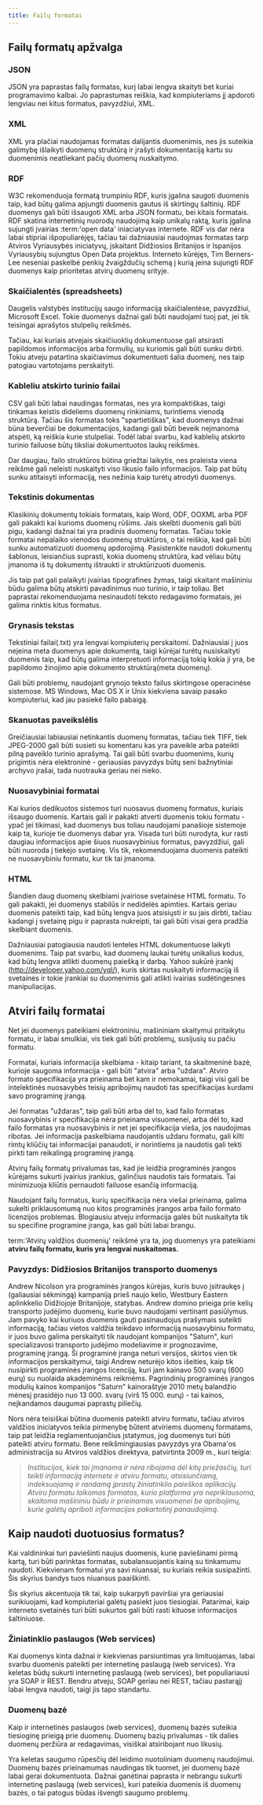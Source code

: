 ```yaml
---
title: Failų formatai
---
```


## Failų formatų apžvalga

### JSON

JSON yra paprastas failų formatas, kurį labai lengva skaityti bet kuriai programavimo kalbai. Jo paprastumas reiškia, kad kompiuteriams jį apdoroti lengviau nei kitus formatus, pavyzdžiui, XML.

### XML

XML yra plačiai naudojamas formatas dalijantis duomenimis, nes jis suteikia galimybę išlaikyti duomenų struktūrą ir įrašyti dokumentaciją kartu su duomenimis neatliekant pačių duomenų nuskaitymo.

### RDF

W3C rekomenduoja formatą trumpiniu RDF, kuris įgalina saugoti duomenis taip, kad būtų galima apjungti duomenis gautus iš skirtingų šaltinių. RDF duomenys gali būti išsaugoti XML arba JSON formatu, bei kitais formatais. RDF skatina internetinių nuorodų naudojimą kaip unikalų raktą, kuris įgalina sujungti įvairias :term:'open data' iniaciatyvas internete. RDF vis dar nėra labai stipriai išpopuliarėjęs, tačiau tai dažniausiai naudojmas formatas tarp Atviros Vyriausybės iniciatyvų, įskaitant Didžiosios Britanijos ir Ispanijos Vyriausybių sujungtus Open Data projektus. Interneto kūrėjęs, Tim Berners-Lee neseniai paskelbė penkių žvaigždučių schemą į kurią įeina sujungti RDF duomenys kaip prioritetas atvirų duomenų srityje.

### Skaičialentės (spreadsheets)

Daugelis valstybės institucijų saugo informaciją skaičialentėse, pavyzdžiui, Microsoft Excel. Tokie duomenys dažnai gali būti naudojami tuoj pat, jei tik teisingai aprašytos stulpelių reikšmės.

Tačiau, kai kuriais atvejais skaičiuoklių dokumentuose gali atsirasti papildomos informacijos arba formulių, su kuriomis gali būti sunku dirbti. Tokiu atveju patartina skaičiavimus dokumentuoti šalia duomenį, nes taip patogiau vartotojams perskaityti.

### Kableliu atskirto turinio failai

CSV gali būti labai naudingas formatas, nes yra kompaktiškas, taigi tinkamas keistis dideliems duomenų rinkiniams, turintiems vienodą struktūrą. Tačiau šis formatas toks "spartietiškas", kad duomenys dažnai būna beverčiai be dokumentacijos, kadangi gali būti beveik neįmanoma atspėti, ką reiškia kurie stulpeliai. Todėl labai svarbu, kad kablelių atskirto turinio failuose būtų tiksliai dokumentuotos laukų reikšmės.

Dar daugiau, failo struktūros būtina griežtai laikytis, nes praleista viena reikšmė gali neleisti nuskaityti viso likusio failo informacijos. Taip pat būtų sunku atitaisyti informaciją, nes nežinia kaip turėtų atrodyti duomenys.

### Tekstinis dokumentas

Klasikinių dokumentų tokiais formatais, kaip Word, ODF, OOXML arba PDF gali pakakti kai kurioms duomenų rūšims. Jais skelbti duomenis gali būti pigu, kadangi dažnai tai yra pradinis duomenų formatas. Tačiau tokie formatai nepalaiko vienodos duomenų struktūros, o tai reiškia, kad gali būti sunku automatizuoti duomenų apdorojimą. Pasistenkite naudoti dokumentų šablonus, leisiančius suprasti, kokia duomenų struktūra, kad vėliau būtų įmanoma iš tų dokumentų ištraukti ir struktūrizuoti duomenis.

Jis taip pat gali palaikyti įvairias tipografines žymas, taigi skaitant mašininiu būdu galima būtų atskirti pavadinimus nuo turinio, ir taip toliau. Bet paprastai rekomenduojama nesinaudoti teksto redagavimo formatais, jei galima rinktis kitus formatus.

### Grynasis tekstas

Tekstiniai failai(.txt) yra lengvai kompiuterių perskaitomi. Dažniausiai į juos neįeina meta duomenys apie dokumentą, taigi kūrėjai turėtų nusiskaityti duomenis taip, kad būtų galima interpretuoti informaciją tokią kokia ji yra, be papildomo žinojimo apie dokumento struktūrą(meta duomenų).

Gali būti problemų, naudojant grynojo teksto failus skirtingose operacinėse sistemose. MS Windows, Mac OS X ir Unix kiekviena savaip pasako kompiuteriui, kad jau pasiekė failo pabaigą.

### Skanuotas paveikslėlis

Greičiausiai labiausiai netinkantis duomenų formatas, tačiau tiek TIFF, tiek JPEG-2000 gali būti susieti su komentaru kas yra paveikle arba pateikti pilną paveiklo turinio aprašymą. Tai gali būti svarbu duomenims, kurių prigimtis nėra elektroninė - geriausias pavyzdys būtų seni bažnytiniai archyvo įrašai, tada nuotrauka geriau nei nieko.

### Nuosavybiniai formatai

Kai kurios dedikuotos sistemos turi nuosavus duomenų formatus, kuriais išsaugo duomenis. Kartais gali ir pakakti atverti duomenis tokiu formatu - ypač jei tikimasi, kad duomenys bus toliau naudojami panašioje sistemoje kaip ta, kurioje tie duomenys dabar yra. Visada turi būti nurodyta, kur rasti daugiau informacijos apie šiuos nuosavybinius formatus, pavyzdžiui, gali būti nuoroda į tiekėjo svetainę. Vis tik, rekomenduojama duomenis pateikti ne nuosavybiniu formatu, kur tik tai įmanoma.

### HTML

Šiandien daug duomenų skelbiami įvairiose svetainėse HTML formatu. To gali pakakti, jei duomenys stabilūs ir nedidelės apimties. Kartais geriau duomenis pateikti taip, kad būtų lengva juos atsisiųsti ir su jais dirbti, tačiau kadangi į svetainę pigu ir paprasta nukreipti, tai gali būti visai gera pradžia skelbiant duomenis.

Dažniausiai patogiausia naudoti lenteles HTML dokumentuose laikyti duomenims. Taip pat svarbu, kad duomenų laukai turėtų unikalius kodus, kad būtų lengva atlikti duomenų paiešką ir darbą. Yahoo sukūrė įrankį (<http://developer.yahoo.com/yql/>), kuris skirtas nuskaityti informaciją iš svetainės ir tokie įrankiai su duomenimis gali atlikti ivairias sudėtingesnes manipuliacijas.

## Atviri failų formatai

Net jei duomenys pateikiami elektroniniu, mašininiam skaitymui pritaikytu formatu, ir labai smulkiai, vis tiek gali būti problemų, susijusių su pačiu formatu.

Formatai, kuriais informacija skelbiama - kitaip tariant, ta skaitmeninė bazė, kurioje saugoma informacija - gali būti "atvira" arba "uždara". Atviro formato specifikacija yra prieinama bet kam ir nemokamai, taigi visi gali be intelektinės nuosavybės teisių apribojimų naudoti tas specifikacijas kurdami savo programinę įrangą.

Jei formatas "uždaras", taip gali būti arba dėl to, kad failo formatas nuosavybinis ir specifikacija nėra prieinama visuomenei, arba dėl to, kad failo formatas yra nuosavybinis ir net jei specifikacija vieša, jos naudojimas ribotas. Jei informacija paskelbiama naudojantis uždaru formatu, gali kilti rimtų kliūčių tai informacijai panaudoti, ir norintiems ja naudotis gali tekti pirkti tam reikalingą programinę įrangą.

Atvirų failų formatų privalumas tas, kad jie leidžia programinės įrangos kūrėjams sukurti įvairius įrankius, galinčius naudotis tais formatais. Tai minimizuoja kliūtis pernaudoti failuose esančią informaciją.

Naudojant failų formatus, kurių specifikacija nėra viešai prieinama, galima sukelti priklausomumą nuo kitos programinės įrangos arba failo formato licenzijos problemas. Blogiausiu atveju informacija galės būt nuskaityta tik su specifine programine įranga, kas gali būti labai brangu.

term:'Atvirų valdžios duomenių' reikšmė yra ta, jog duomenys yra pateikiami **atviru failų formatu, kuris yra lengvai nuskaitomas.**

### Pavyzdys: Didžiosios Britanijos transporto duomenys

Andrew Nicolson yra programinės įrangos kūrėjas, kuris buvo įsitraukęs į (galiausiai sėkmingą) kampaniją prieš naujo kelio, Westbury Eastern aplinkkelio Didžiojoje Britanijoje, statybas. Andrew domino prieiga prie kelių transporto judėjimo duomenų, kurie buvo naudojami vertinant pasiūlymus. Jam pavyko kai kuriuos duomenis gauti pasinaudojus prašymais suteikti informaciją, tačiau vietos valdžia teikdavo informaciją nuosavybiniu formatu, ir juos buvo galima perskaityti tik naudojant kompanijos "Saturn", kuri specializavosi transporto judėjimo modeliavime ir prognozavime, programinę įrangą. Ši programinė įranga neturi versijos, skirtos vien tik informacijos perskaitymui, taigi Andrew neturėjo kitos išeities, kaip tik nusipirkti programinės įrangos licenciją, kuri jam kainavo 500 svarų (600 eurų) su nuolaida akademinėms reikmėms. Pagrindinių programinės įrangos modulių kainos kompanijos "Saturn" kainoraštyje 2010 metų balandžio mėnesį prasidėjo nuo 13 000. svarų (virš 15 000. eurų) - tai kainos, neįkandamos daugumai paprastų piliečių.

Nors nėra teisiškai būtina duomenis pateikti atviru formatu, tačiau atviros valdžios iniciatyvos teikia pirmenybę būtent atviriems duomenų formatams, taip pat leidžia reglamentuojančius įstatymus, jog duomenys turi būti pateikti atviru formatu. Bene reikšmingiausias pavyzdys yra Obama'os administracija su Atviros valdžios direktyva, patvirtinta 2009 m., kuri teigia:

> *Institucijos, kiek tai įmanoma ir nėra ribojama dėl kitų priežasčių, turi teikti informaciją internete ir atviru formatu, atsisiunčiamą, indeksuojamą ir randamą įprastų žiniatinklio paieškos aplikacijų. Atviru formatu laikomas formatas, kurio platforma yra nepriklausoma, skaitoma mašininiu būdu ir prieinamas visuomenei be apribojimų, kurie galėtų apriboti informacijos pakartotinį panaudojimą.*

## Kaip naudoti duotuosius formatus?

Kai valdininkai turi paviešinti naujus duomenis, kurie paviešinami pirmą kartą, turi būti parinktas formatas, subalansuojantis kainą su tinkamumu naudoti. Kiekvienam formatui yra savi niuansai, su kuriais reikia susipažinti. Šis skyrius bandys tuos niuansus paaiškinti.

Šis skyrius akcentuoja tik tai, kaip sukarpyti paviršiai yra geriausiai surikiuojami, kad kompiuteriai galėtų pasiekt juos tiesiogiai. Patarimai, kaip interneto svetainės turi būti sukurtos gali būti rasti kituose informacijos šaltiniuose.

### Žiniatinklio paslaugos (Web services)

Kai duomenys kinta dažnai ir kiekvienas parsiuntimas yra limituojamas, labai svarbu duomenis pateikti per internetinę paslaugą (web services). Yra keletas būdų sukurti internetinę paslaugą (web services), bet populiariausi yra SOAP ir REST. Bendru atveju, SOAP geriau nei REST, tačiau pastarąjį labai lengva naudoti, taigi jis tapo standartu.

### Duomenų bazė

Kaip ir internetinės paslaugos (web services), duomenų bazės suteikia tiesioginę prieigą prie duomenų. Duomenų bazių privalumas - tik dalies duomenų peržiūra ar redagavimas, visiškai atsiribojant nuo likusių.

Yra keletas saugumo rūpesčių dėl leidimo nuotoliniam duomenų naudojimui. Duomenų bazės prieinamumas naudingas tik tuomet, jei duomenų bazė labai gerai dokumentuota. Dažnai ganėtinai paprasta ir nebrangu sukurti internetinę paslaugą (web services), kuri pateikia duomenis iš duomenų bazės, o tai patogus būdas išvengti saugumo problemų.